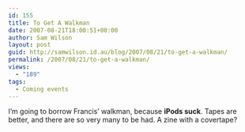 ```yaml
---
id: 155
title: To Get A Walkman
date: 2007-08-21T18:00:51+00:00
author: Sam Wilson
layout: post
guid: http://samwilson.id.au/blog/2007/08/21/to-get-a-walkman/
permalink: /2007/08/21/to-get-a-walkman/
views:
  - "189"
tags:
  - Coming events
---
```

I’m going to borrow Francis’ walkman, because **iPods suck**. Tapes are better, and there are so very many to be had. A zine with a covertape?